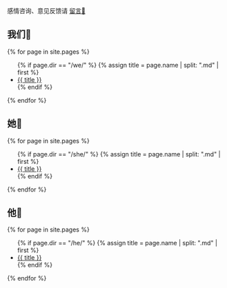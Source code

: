 感情咨询、意见反馈请 [留言💬](https://github.com/xuyilife/xuyilife.github.io/issues/new)

## 我们👫

{% for page in site.pages %}
<ul>
  {% if page.dir == "/we/" %}
  {% assign title = page.name | split: ".md" | first %}
  <li> <a href="{{ page.url | relative_url }}">{{ title }}</a> </li>
  {% endif %}
</ul>
{% endfor %}

## 她👧

{% for page in site.pages %}
<ul>
  {% if page.dir == "/she/" %}
  {% assign title = page.name | split: ".md" | first %}
  <li> <a href="{{ page.url | relative_url }}">{{ title }}</a> </li>
  {% endif %}
</ul>
{% endfor %}

## 他👦

{% for page in site.pages %}
<ul>
  {% if page.dir == "/he/" %}
  {% assign title = page.name | split: ".md" | first %}
  <li> <a href="{{ page.url | relative_url }}">{{ title }}</a> </li>
  {% endif %}
</ul>
{% endfor %}
